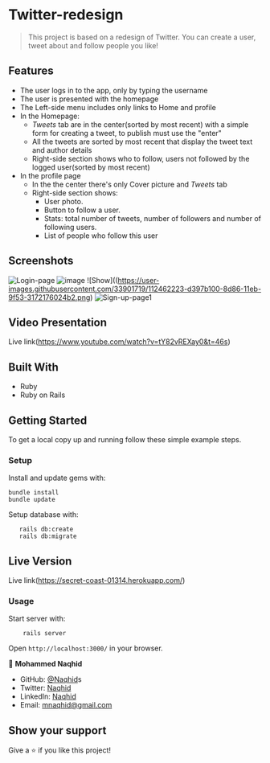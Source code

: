 # Twitter-redesign

> This project is based on a redesign of Twitter. You can create a user, tweet about and follow people you like!


## Features

- The user logs in to the app, only by typing the username
- The user is presented with the homepage
- The Left-side menu includes only links to Home and profile
- In the Homepage:
  - *Tweets* tab are in the center(sorted by most recent) with a simple form for creating a tweet, to publish must use the "enter"
  - All the tweets are sorted by most recent that display the tweet text and author details
  - Right-side section shows who to follow, users not followed by the logged user(sorted by most recent)
- In the profile page
  - In the the center there's only Cover picture and *Tweets* tab
  - Right-side section shows:
      - User photo.
      - Button to follow a user.
      - Stats: total number of tweets, number of followers and number of following users.
      - List of people who follow this user

## Screenshots

![Login-page](https://user-images.githubusercontent.com/33901719/112461049-91ba3b00-8d85-11eb-8268-923d7995e669.png)
![image](https://user-images.githubusercontent.com/33901719/112461754-43596c00-8d86-11eb-8d73-750d6e11059d.png)
![Show]((https://user-images.githubusercontent.com/33901719/112462223-d397b100-8d86-11eb-9f53-3172176024b2.png)
![Sign-up-page1](https://user-images.githubusercontent.com/33901719/112462516-240f0e80-8d87-11eb-912b-157724b278a4.png)






## Video Presentation

  Live link(https://www.youtube.com/watch?v=tY82vREXay0&t=46s)


## Built With

- Ruby 
- Ruby on Rails 


## Getting Started

To get a local copy up and running follow these simple example steps.

### Setup

Install and update gems with:

```
bundle install
bundle update
```

Setup database with:

```
   rails db:create
   rails db:migrate
```

## Live Version

  Live link(https://secret-coast-01314.herokuapp.com/)

### Usage

Start server with:

```
    rails server
```

Open `http://localhost:3000/` in your browser.


👤 **Mohammed Naqhid**

- GitHub: [@Naqhid](https://github.com/Naqhid)s
- Twitter: [Naqhid](https://twitter.com/naqhid)
- LinkedIn: [Naqhid](https://www.linkedin.com/in/mohammed-naqhid-ab3080189/)
- Email: mnaqhid@gmail.com

## Show your support

Give a ⭐️ if you like this project!

